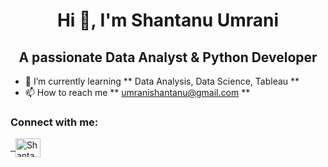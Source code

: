 <h1 align = "center"> Hi 👋, I'm Shantanu Umrani </h1>
<h2 align = "center"> A passionate Data Analyst & Python Developer </h2>

- 🌱 I’m currently learning ** Data Analysis, Data Science, Tableau **
- 📫 How to reach me ** umranishantanu@gmail.com **

<h3 align = "left"> Connect with me: </h3>
<p align = "left">
  <a href = "https://linkedln.com/in/shantanu-umrani-4137a1168" target = "blank">
    <img align = "center" src = ""
  </a>
  <a href = "https://instagram.com/yo_soy_shantanu" target = "blank">
    <img align = "center" src = ""
  </a>
  <a href = "https://twitter.com/ShantanuUmrani" target = "blank">
    <img align = "center" src="https://img.icons8.com/fluency/96/000000/twitter.png" alt = "ShantanuUmrani" height = "30" width = "40"/>
  </a>
                                                                 
</p>            
